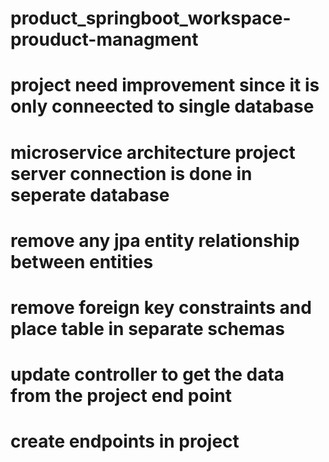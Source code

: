 # product_springboot_workspace-prouduct-managment
# project need improvement since it is only conneected to single database
# microservice architecture project server connection is done in seperate database
# remove any jpa entity relationship between entities
# remove foreign key constraints and place table in separate schemas
# update controller to get the data from the project end point
# create endpoints in project
